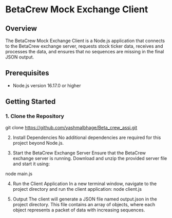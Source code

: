 # BetaCrew Mock Exchange Client

## Overview

The BetaCrew Mock Exchange Client is a Node.js application that connects to the BetaCrew exchange server, requests stock ticker data, receives and processes the data, and ensures that no sequences are missing in the final JSON output.

## Prerequisites

- Node.js version 16.17.0 or higher

## Getting Started

### 1. Clone the Repository

git clone https://github.com/yashmalbhage/Beta_crew_assi.git

2. Install Dependencies
No additional dependencies are required for this project beyond Node.js.

3. Start the BetaCrew Exchange Server
Ensure that the BetaCrew exchange server is running. Download and unzip the provided server file and start it using:

node main.js


4. Run the Client Application
In a new terminal window, navigate to the project directory and run the client application:
node client.js

5. Output
The client will generate a JSON file named output.json in the project directory. This file contains an array of objects, where each object represents a packet of data with increasing sequences.